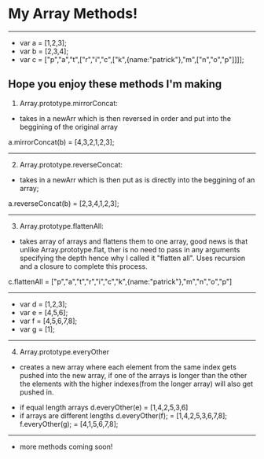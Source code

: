 # My Array Methods!
---
* var a = [1,2,3];
* var b = [2,3,4];
* var c = ["p","a","t",["r","i","c",["k",{name:"patrick"},"m",["n","o","p"]]]];
## Hope you enjoy these methods I'm making

1. Array.prototype.mirrorConcat:
  - takes in a newArr which is then reversed in order and put into the beggining of the original array

  a.mirrorConcat(b) = [4,3,2,1,2,3];

---


2. Array.prototype.reverseConcat:
  - takes in a newArr which is then put as is directly into the beggining of an array;

  a.reverseConcat(b) = [2,3,4,1,2,3];

---

3. Array.prototype.flattenAll:
  - takes array of arrays and flattens them to one array, good news is that unlike Array.prototype.flat, ther is no need to pass in any arguments specifying the depth hence why I called it "flatten all". Uses recursion and a closure to complete this process.


  c.flattenAll = ["p","a","t","r","i","c","k",{name:"patrick"},"m","n","o","p"]

---

* var d = [1,2,3];
* var e = [4,5,6];
* var f = [4,5,6,7,8];
* var g = [1];

---

4. Array.prototype.everyOther
- creates a new array where each element from the same index gets pushed into the new array, if one of the arrays is longer than the other the elements with the higher indexes(from the longer array) will also get pushed in. 

* if equal length arrays
d.everyOther(e) = [1,4,2,5,3,6]
* if arrays are different lengths
d.everyOther(f); = [1,4,2,5,3,6,7,8];
f.everyOther(g); = [4,1,5,6,7,8];

---

  * more methods coming soon!



